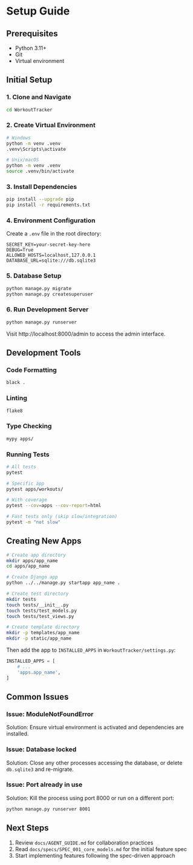 # Setup Guide

## Prerequisites

- Python 3.11+
- Git
- Virtual environment

## Initial Setup

### 1. Clone and Navigate

```bash
cd WorkoutTracker
```

### 2. Create Virtual Environment

```bash
# Windows
python -m venv .venv
.venv\Scripts\activate

# Unix/macOS
python -m venv .venv
source .venv/bin/activate
```

### 3. Install Dependencies

```bash
pip install --upgrade pip
pip install -r requirements.txt
```

### 4. Environment Configuration

Create a `.env` file in the root directory:

```env
SECRET_KEY=your-secret-key-here
DEBUG=True
ALLOWED_HOSTS=localhost,127.0.0.1
DATABASE_URL=sqlite:///db.sqlite3
```

### 5. Database Setup

```bash
python manage.py migrate
python manage.py createsuperuser
```

### 6. Run Development Server

```bash
python manage.py runserver
```

Visit http://localhost:8000/admin to access the admin interface.

## Development Tools

### Code Formatting

```bash
black .
```

### Linting

```bash
flake8
```

### Type Checking

```bash
mypy apps/
```

### Running Tests

```bash
# All tests
pytest

# Specific app
pytest apps/workouts/

# With coverage
pytest --cov=apps --cov-report=html

# Fast tests only (skip slow/integration)
pytest -m "not slow"
```

## Creating New Apps

```bash
# Create app directory
mkdir apps/app_name
cd apps/app_name

# Create Django app
python ../../manage.py startapp app_name .

# Create test directory
mkdir tests
touch tests/__init__.py
touch tests/test_models.py
touch tests/test_views.py

# Create template directory
mkdir -p templates/app_name
mkdir -p static/app_name
```

Then add the app to `INSTALLED_APPS` in `WorkoutTracker/settings.py`:

```python
INSTALLED_APPS = [
    # ...
    'apps.app_name',
]
```

## Common Issues

### Issue: ModuleNotFoundError

Solution: Ensure virtual environment is activated and dependencies are installed.

### Issue: Database locked

Solution: Close any other processes accessing the database, or delete `db.sqlite3` and re-migrate.

### Issue: Port already in use

Solution: Kill the process using port 8000 or run on a different port:
```bash
python manage.py runserver 8001
```

## Next Steps

1. Review `docs/AGENT_GUIDE.md` for collaboration practices
2. Read `docs/specs/SPEC_001_core_models.md` for the initial feature spec
3. Start implementing features following the spec-driven approach
